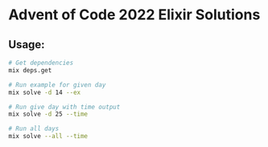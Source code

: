 # Advent of Code 2022 Elixir Solutions

## Usage:
```bash
# Get dependencies
mix deps.get

# Run example for given day
mix solve -d 14 --ex

# Run give day with time output
mix solve -d 25 --time

# Run all days
mix solve --all --time
```